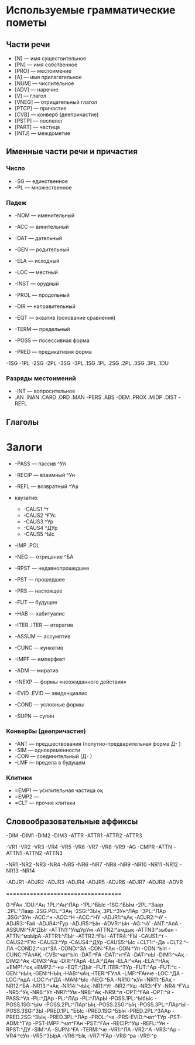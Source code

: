# Используемые грамматические пометы

## Части речи
* [N] — имя существительное
* [PN] — имя собственное
* [PRO] — местоимение
* [A] — имя прилагательное
* [NUM] — числительное
* [ADV] — наречие
* [V] — глагол
* [VNEG] — отрицательный глагол
* [PTCP] — причастие
* [CVB] — конверб (деепричастие)
* [PSTP] — послелог
* [PART] — частица
* [INTJ] — междометие

## Именные части речи и причастия

### Число
* -SG — единственное
* -PL — множественное

### Падеж
* -NOM — именительный
* -ACC — винительный
* -DAT — дательный
* -GEN — родительный
* -ELA — исходный
* -LOC — местный
* -INST — орудный
* -PROL — продольный
* -DIR — направительный
* -EQT — экватив (основание сравнения)
* -TERM — предельный

* -POSS — посессивная форма
* -PRED — предикативня форма

-1SG -1PL -2SG -2PL -3SG -3PL
.1SG .1PL .2SG .2PL .3SG .3PL .1DU

### Разряды местоимений
* -INT — вопросительное
* .AN .INAN .CARD .ORD .MAN -PERS .ABS -DEM .PROX .MIDP .DIST -REFL

## Глаголы
# Залоги
* -PASS — пассив ^Ул
* -RECIP — взаимный ^Ун
* -REFL — возвратный ^Уш
* каузатив:
	* -CAUS1 ^т
	* -CAUS2 ^ҒУс
	* -CAUS3 ^Ур
	* -CAUS4 ^ДУр
	* -CAUS5 ^Ыс

* -IMP .POL

* -NEG — отрицание ^БА

* -RPST — недавнопрошедшее
* -PST — прошедшее
* -PRS — настоящее
* -FUT — будущее

* -HAB — хабитуалис
* -ITER .ITER — итератив
* -ASSUM — ассумптив
* -CUNC — кункатив
* -IMPF — имперфект
* -ADM — миратив
* -INEXP — формы «неожиданного действия»
* -EVID .EVID — эвиденциалис
* -COND — условные формы

* -SUPN — супин

### Конвербы (деепричастия)
* -ANT — предшествования (попутно-предварительная форма Д- )
* -SIM — одновременности
* -CON — соединительный (Д- )
* -LMF — предела в будущем

### Клитики
* =EMP1 — усилительная частица оқ
* =EMP2 —
* =CLT — прочие клитики

## Словообразовательные аффиксы
-DIM
-DIM1
-DIM2
-DIM3
-ATTR
-ATTR1
-ATTR2
-ATTR3

-VR1
-VR2
-VR3
-VR4
-VR5
-VR6
-VR7
-VR8
-VR9
-AG
-CMPR
-ATTN
-ATTN1
-ATTN2
-ATTN3

-NR1
-NR2
-NR3
-NR4
-NR5
-NR6
-NR7
-NR8
-NR9
-NR10
-NR11
-NR12
-NR13
-NR14

-ADJR1
-ADJR2
-ADJR3
-ADJR4
-ADJR5
-ADJR6
-ADJR7
-ADJR8
-ADVR

==================================

0:^ҒАн
.1DU:^Аң
.1PL:^Аң^ЛАр
-1PL:^БЫс
-1SG:^БЫм
-2PL:^Заар
.2PL:^Лаар
.2SG.POL:^ЗАң
-2SG:^ЗЫң
.3PL:^ЗУн^ЛАр
-3PL:^ЛАр
.3SG:^ЗУн
-ACC:^н
-ACC:^Н
-ACC:^НУ
-ADJR1:^қАқ
-ADJR2:^чУ
-ADJR3:^Ғай
-ADJR4:^Ғур
-ADJR5:^Ын
-ADVR:^Ын
-AG:^чУ
-ANT:^АлА
-ASSUM:^ҒА^ДЫг
-ATTN1:^УлдУрУм
-ATTN2:^амдық
-ATTN3:^зыбан
-ATTN:^мзЫрА
-ATTR1:^ЛЫг
-ATTR2:^ҒЫ
-ATTR4:^ҒЫ
-CAUS1:^т
-CAUS2:^ҒУс
-CAUS3:^Ур
-CAUS4:^ДУр
-CAUS5:^Ыс
=CLT1:^-Да
=CLT2:^-ЛА
-COND2:^чат^ЗА
-COND:^ЗА
-CON:^ҒАн
-CON:^Уп
-CON:^Ып
-CUNC:^ҒАлАҚ
-CVB:^чат^Ып
-DAT:^ҒА
-DAT:^н^ҒА
-DAT:^нЫ
-DIM1:^чАқ
-DIM2:^Ақ
-DIM3:^Аш
-DIR:^ҒАрА
-ELA:^ДАң
-ELA:^нАң
-ELA:^НАң
=EMP1:^оқ
=EMP2:^-но
-EQT:^ДЫг
-FUT.ITER:^ТУр
-FUT:^Ар
-FUT:^с
-GEN:^нЫң
-GEN:^НЫң
-HAB:^чАң
-ITER:^ҒУлА
-LMF:^ҒАнче
-LOC:^ДА
-LOC:^ндА
-LOC:^н^ДА
-MAN:^Ыс
-NEG:^БА
-NR10:^қУн
-NR11:^БАқ
-NR12:^БА
-NR13:^чАқ
-NR14:^чЫқ
-NR1:^Уг
-NR2:^Уш
-NR3:^ҒУ
-NR4:^ҒУш
-NR5:^Уқ
-NR6:^Ут
-NR7:^Ум
-NR8:^Ақ
-NR9:^л
-OPT:^ҒАй
-OPT:^й
-PASS:^Ул
-PL:^ДАр
-PL:^ЛАр
-PL:^ЛАрЫ
-POSS.1PL:^ЫбЫс
-POSS.1SG:^Ым
-POSS.2PL:^ЛАр^Ың
-POSS.2SG:^Ың
-POSS.3PL:^ЛАр^Ы
-POSS.3SG:^ЗЫ
-PRED.1PL:^БЫс
-PRED.1SG:^БЫн
-PRED.2PL:^ЗААр
-PRED.2SG:^ЗЫң
-PRED.3PL:^ЛАр
-PROL:^ча
-PRS-EVID:^чат^ТУр
-PST-ADM:^ТУр
-PST-IMPF:^чат^ҒАн
-PST:^ҒАн
-RECIP:^Уш
-REFL:^Ун
-RPST:^ДУ
-SIM:^А
-SUPN:^ҒА
-TERM:^че
-VR1:^ЛА
-VR2:^А
-VR3:^Ар
-VR4:^сУн
-VR5:^ЗЫрА
-VR6:^Ық
-VR7:^ҒАр
-VR8:^ра
-VR9:^р
